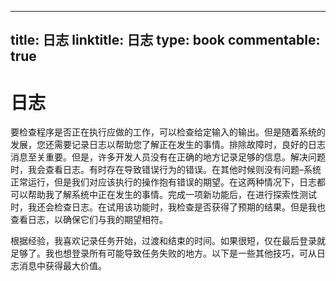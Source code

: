 
---
title: 日志
linktitle: 日志
type: book
commentable: true
---

# 日志

要检查程序是否正在执行应做的工作，可以检查给定输入的输出。但是随着系统的发展，您还需要记录日志以帮助您了解正在发生的事情。排除故障时，良好的日志消息至关重要。但是，许多开发人员没有在正确的地方记录足够的信息。解决问题时，我会查看日志。有时存在导致错误行为的错误。在其他时候则没有问题–系统正常运行，但是我们对应该执行的操作抱有错误的期望。在这两种情况下，日志都可以帮助我了解系统中正在发生的事情。完成一项新功能后，在进行探索性测试时，我还会检查日志。在试用该功能时，我检查是否获得了预期的结果。但是我也查看日志，以确保它们与我的期望相符。

根据经验，我喜欢记录任务开始，过渡和结束的时间。如果很短，仅在最后登录就足够了。我也想登录所有可能导致任务失败的地方。以下是一些其他技巧，可从日志消息中获得最大价值。

    